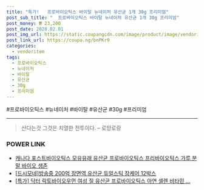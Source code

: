 ```yaml
--- 
title: "특가!   프로바이오틱스 바이탈 뉴네이처 유산균 1개 30g 프리미엄" 
post_sub_title: "  프로바이오틱스 바이탈 뉴네이처 유산균 1개 30g 프리미엄" 
post_money: ₩ 23,200 
post_date: 2020.02.01 
post_img_url: https://static.coupangcdn.com/image/product/image/vendoritem/2019/04/18/3861498530/c5b776ad-c6cf-4e1e-9df2-797f4459cb70.jpg 
post_link_url: https://coupa.ng/bnPKr9 
categories: 
  - vendoritem 
tags: 
  - 프로바이오틱스 
  - 뉴네이처 
  - 바이탈 
  - 유산균 
  - 30g 
  - 프리미엄 
--- 
```

  #프로바이오틱스 #뉴네이처 #바이탈 #유산균 #30g #프리미엄 
<hr> 

> 산다는것 그것은 치열한 전투이다.  – 로망로랑 


### POWER LINK

* <a href="https://blog.naver.com/sakai111/221785412578" target="_blank">캐나다 포스트바이오틱스 모유유래 유산균 프로바이오틱스 프리바이오틱스 가루 분말 바이오 생존</a>
* <a href="https://blog.naver.com/santokki14/221776951722" target="_blank">[드시모네]방송중 200억 장면역 유산균 듀얼스틱 장케어 12박스</a>
* <a href="https://blog.naver.com/sakai111/221786903088" target="_blank">[특가] 닥터 락토바이오우먼 여성 질 유산균 프로바이오틱스 아연 셀렌 비타민 ...</a>
